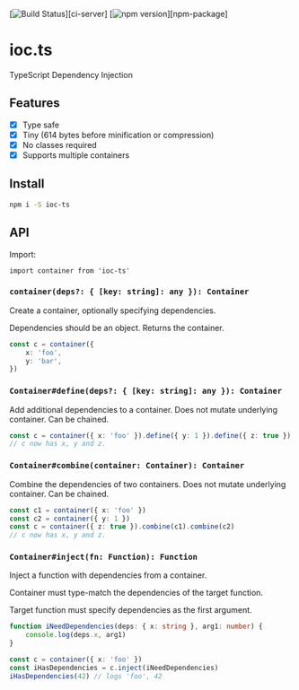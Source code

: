 [![Build Status](https://travis-ci.org/DerFlatulator/ioc-ts.svg)][ci-server]
[![npm version](https://badge.fury.io/js/ioc-ts.svg)][npm-package] 

# ioc.ts

TypeScript Dependency Injection

## Features

 * [x] Type safe
 * [x] Tiny (614 bytes before minification or compression)
 * [x] No classes required
 * [x] Supports multiple containers

## Install

```bash
npm i -S ioc-ts
```

## API

Import:

```
import container from 'ioc-ts'
```

### `container(deps?: { [key: string]: any }): Container`

Create a container, optionally specifying dependencies.

Dependencies should be an object. Returns the container.

```ts
const c = container({
    x: 'foo',
    y: 'bar',
})
```

### `Container#define(deps?: { [key: string]: any }): Container`

Add additional dependencies to a container. Does not mutate underlying
container. Can be chained.

```ts
const c = container({ x: 'foo' }).define({ y: 1 }).define({ z: true })
// c now has x, y and z.
```

### `Container#combine(container: Container): Container`

Combine the dependencies of two containers. Does not mutate underlying
container. Can be chained.

```ts
const c1 = container({ x: 'foo' })
const c2 = container({ y: 1 })
const c = container({ z: true }).combine(c1).combine(c2)
// c now has x, y and z.
```

### `Container#inject(fn: Function): Function`

Inject a function with dependencies from a container.

Container must type-match the dependencies of the target function.

Target function must specify dependencies as the first argument.

```ts
function iNeedDependencies(deps: { x: string }, arg1: number) {
    console.log(deps.x, arg1)
}

const c = container({ x: 'foo' })
const iHasDependencies = c.inject(iNeedDependencies)
iHasDependencies(42) // logs 'foo', 42
```
